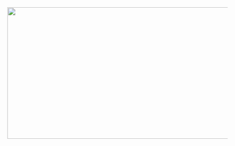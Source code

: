 
  <img src="https://miro.medium.com/max/1200/1*bBS_lYMoWhiyJf733Bghwg.jpeg" height="300" width="800" /> 
